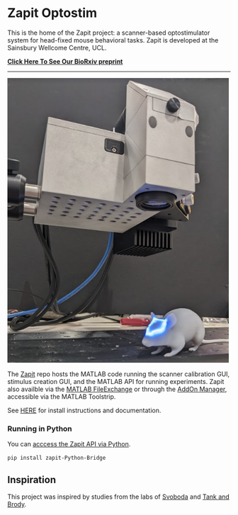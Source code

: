 # Zapit Optostim

This is the home of the Zapit project: a scanner-based optostimulator system for head-fixed mouse behavioral tasks.
Zapit is developed at the Sainsbury Wellcome Centre, UCL. 

<b>
<a href="https://www.biorxiv.org/content/10.1101/2024.02.12.579892v1">Click Here To See Our BioRxiv preprint</a>
</b>

<hr>

<img src="https://github.com/Zapit-Optostim/.github/blob/main/zapit_with_mouse.png" width=500px>

The [Zapit](https://github.com/Zapit-Optostim/zapit) repo hosts the MATLAB code running the scanner calibration GUI, stimulus creation GUI, and the MATLAB API for running experiments. Zapit also availble via the [MATLAB FileExchange](https://uk.mathworks.com/matlabcentral/fileexchange/122142-zapit) or through the [AddOn Manager](https://uk.mathworks.com/help/matlab/matlab_env/get-add-ons.html), accessible via the MATLAB Toolstrip.

See [HERE](https://zapit.gitbook.io/user-guide/) for install instructions and documentation. 

### Running in Python
You can [acccess the Zapit API via Python](https://github.com/Zapit-Optostim/zapit-Python-Bridge).
```
pip install zapit-Python-Bridge
```

## Inspiration
This project was inspired by studies from the labs of [Svoboda](https://www.cell.com/neuron/fulltext/S0896-6273(13)00924-0) and [Tank and Brody](https://elifesciences.org/articles/70263). 
